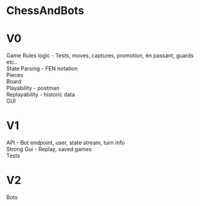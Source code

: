 # ChessAndBots
# V0
  Game Rules logic - Tests, moves, captures, promotion, én passant, guards etc..\
  State Parsing - FEN notation\
  Pieces\
  Board\
  Playability - postman\
  Replayability - historic data\
  GUI

# V1
  API - Bot endpoint, user, state stream, turn info\
  Strong Gui - Replay, saved games\
  Tests

# V2
  Bots

